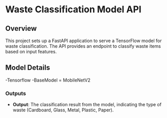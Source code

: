 # Waste Classification Model API

## Overview

This project sets up a FastAPI application to serve a TensorFlow model for waste classification. The API provides an endpoint to classify waste items based on input features.

## Model Details
-Tensorflow
-BaseModel = MobileNetV2

### Outputs
- **Output**: The classification result from the model, indicating the type of waste (Cardboard, Glass, Metal, Plastic, Paper).
